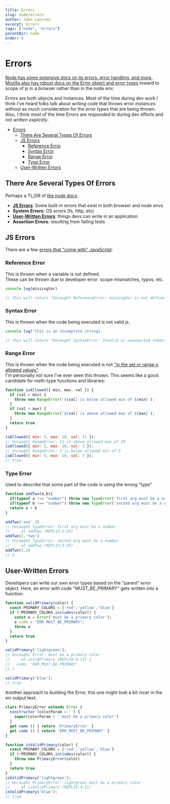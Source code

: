 ```yaml
---
title: Errors
slug: node/errors
author: Jake Laursen
excerpt: Errors
tags: ["node", "errors"]
parentDir: node
order: 6
---
```



# Errors
[Node has some extensive docs on its errors, error handling, and more.](https://nodejs.org/dist/latest-v18.x/docs/api/errors.html)  
[Mozilla also has robust docs on the Error object and error types](https://developer.mozilla.org/en-US/docs/Web/JavaScript/Reference/Global_Objects/Error) toward to scope of js in a browser rather than in the node env.  

Errors are both objects and instances. Most of the time during dev work I think I've heard folks talk about writing code that throws error _instances_ without as much consideration for the error _types_ that are being thrown. Also, I think most of the time Errors are _responded to_ during dev efforts and not _written explicitly_.  

- [Errors](#errors)
  - [There Are Several Types Of Errors](#there-are-several-types-of-errors)
  - [JS Errors](#js-errors)
    - [Reference Error](#reference-error)
    - [Syntax Error](#syntax-error)
    - [Range Error](#range-error)
    - [Type Error](#type-error)
  - [User-Written Errors](#user-written-errors)


## There Are Several Types Of Errors
Perhaps a TL;DR of [the node docs](https://nodejs.org/dist/latest-v18.x/docs/api/errors.html#errors):
- [**JS Errors**](#js-errors): Some built-in errors that exist in both browser and node envs
- **System Errors**: OS errors (fs, http, etc)
- [**User-Written Errors**](#user-written-errors): things devs can write in an application
- **Assertion Errors**: resulting from failing tests

## JS Errors
There are a few [errors that "come with" JavaScript](https://developer.mozilla.org/en-US/docs/Web/JavaScript/Reference/Errors):
### Reference Error
This is thrown when a variable is not defined.  
These can be thrown due to developer error: scope mismatches, typos, etc.
```js
console.log(missingVar)

// this will return "Uncaught ReferenceError: missingVar is not defined"
```

### Syntax Error
This is thrown when the code being executed is not valid js.  
```js
console.log("this is an incomplete string)

// this will return "Uncaught SyntaxError: Invalid or unexpected token"
```

### Range Error
This is thrown when the code being executed is not ["in the set or range o allowed values"](https://developer.mozilla.org/en-US/docs/Web/JavaScript/Reference/Global_Objects/RangeError#).  
I'm personally not sure I've ever seen this thrown. This seems like a good candidate for math-type functions and libraries:

```js
function isAllowed({ min, max, val }) {
  if (val < min) {
    throw new RangeError(`${val} is below allowed min of ${min}`);
  }
  if (val > max) {
    throw new RangeError(`${val} is above allowed max of ${max}`);
  }
  return true
}

isAllowed({ min: 5, max: 10, val: 11 });
// Uncaught RangeError: 11 is above allowed max of 10
isAllowed({ min: 5, max: 10, val: 3 });
// Uncaught RangeError: 3 is below allowed min of 5
isAllowed({ min: 5, max: 10, val: 7 });
// true

```

### Type Error
Used to describe that some part of the code is using the wrong "type"
```js
function addTwo(a,b){
  if(typeof a !== "number") throw new TypeError('first arg must be a number')
  if(typeof b !== "number") throw new TypeError('second arg must be a number')
  return a + b
}

addTwo('one',2)
// Uncaught TypeError: first arg must be a number
//     at addTwo (REPL13:2:35)
addTwo(1,'two')
// Uncaught TypeError: second arg must be a number
//     at addTwo (REPL13:3:35)
addTwo(1,2)
// 3
```

## User-Written Errors
Developers can write our own error types based on the "parent" error object. Here, an error with code "MUST_BE_PRIMARY" gets written into a function:

```js
function validPrimary(color) {
  const PRIMARY_COLORS = ['red','yellow','blue']
  if (!PRIMARY_COLORS.includes(color)) {
    const e = Error('must be a primary color');
    e.code = "ERR_MUST_BE_PRIMARY";
    throw e
  }
  return true
}

validPrimary('lightgreen');
// Uncaught Error: must be a primary color
//     at validPrimary (REPL59:4:15) {
//   code: 'ERR_MUST_BE_PRIMARY'
// }

validPrimary('blue');
// true
```

Another approach to building the Error, this one might look a bit nicer in the err output text:
```js
class PrimaryError extends Error {
  constructor (colorParam = '') {
    super(colorParam + ' must be a primary color')
  }
  get name () { return 'PrimaryError' }
  get code () { return 'ERR_MUST_BE_PRIMARY' }
}

function isValidPrimary(color) {
  const PRIMARY_COLORS = ['red','yellow','blue']
  if (!PRIMARY_COLORS.includes(color)) {
    throw new PrimaryError(color)
  }
  return true
}
isValidPrimary('lightgreen');
// Uncaught PrimaryError: lightgreen must be a primary color
//     at isValidPrimary (REPL15:4:11)
isValidPrimary('blue');
// true
```